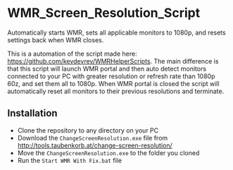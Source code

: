 # WMR_Screen_Resolution_Script
Automatically starts WMR, sets all applicable monitors to 1080p, and resets settings back when WMR closes.

This is a automation of the script made here: https://github.com/kevdevrev/WMRHelperScripts. The main difference is that this script will launch WMR portal and then auto detect monitors connected to your PC with greater resolution or refresh rate than 1080p 60z, and set them all to 1080p. When WMR portal is closed the script will automatically reset all monitors to their previous resolutions and terminate.

## Installation

 - Clone the repository to any directory on your PC
 - Download the `ChangeScreenResolution.exe` file from http://tools.taubenkorb.at/change-screen-resolution/
 - Move the `ChangeScreenResolution.exe` to the folder you cloned
 - Run the `Start WMR With Fix.bat` file

